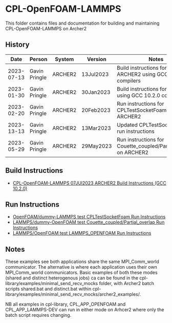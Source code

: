 CPL-OpenFOAM-LAMMPS
===================

This folder contains files and documentation for building and maintaining CPL-OpenFOAM-LAMMPS on Archer2

History
-------

Date | Person | System | Version | Notes
---- | -------|--------|---------|------
2023-07-13 | Gavin Pringle | ARCHER2 | 13Jul2023 | Build instructions for rebuilt ARCHER2 using GCC 10.2.0 compilers
2023-01-30 | Gavin Pringle | ARCHER2 | 30Jan2023 | Build instructions for ARCHER2 using GCC 10.2.0 compilers
2023-02-20 | Gavin Pringle | ARCHER2 | 20Feb2023 | Run instructions for CPLTestSocketFoam on ARCHER2
2023-13-13 | Gavin Pringle | ARCHER2 | 13Mar2023 | Updated CPLTestSocketFoam run instructions
2023-05-29 | Gavin Pringle | ARCHER2 | 29May2023 | Run instructions for Couette_coupled/Partial_overlap on ARCHER2

Build Instructions
------------------

* [CPL-OpenFOAM-LAMMPS 07JUl2023 ARCHER2 Build Instructions (GCC 10.2.0)](build_cpl-openfoam-lammps_13Jul2023_gcc1020.md)

Run Instructions
------------------

* [OpenFOAM/dummy-LAMMPS test CPLTestSocketFoam Run Instructions](run_CPLTestSocketFoam.md)
* [LAMMPS/dummy-OpenFOAM test Couette_coupled/Partial_overlap Run Instructions](run_Couette_coupled_Partial_overlap.md)
* [LAMMPS/OpenFOAM test LAMMPS_OPENFOAM Run Instructions](run_LAMMPS_OPENFOAM.md)


Notes
-----
These examples see both applications share the same MPI_Comm_world communicator. The alternative is where each application uses their own MPI_Comm_world communicators.  Basic examples of both these modes (shared and distinct heterogenous jobs) ca can be found in the cpl-library/examples/minimal_send_recv_mocks folder, with Archer2 batch scripts shared.bat and distinct.bat within cpl-library/examples/minimal_send_recv_mocks/archer2_examples/.  

NB all examples in cpl-library, CPL_APP_OPENFOAM and CPL_APP_LAMMPS-DEV can run in either mode on Arhcer2 where only the batch script requires changing.

